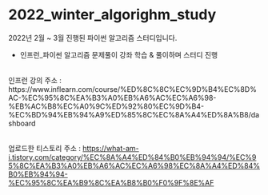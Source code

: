 # 2022_winter_algorighm_study

2022년 2월 ~ 3월 진행된 파이썬 알고리즘 스터디입니다.

- 인프런_파이썬 알고리즘 문제풀이 강좌 학습 & 풀이하며 스터디 진행

<br>
인프런 강의 주소 : 
https://www.inflearn.com/course/%ED%8C%8C%EC%9D%B4%EC%8D%AC-%EC%95%8C%EA%B3%A0%EB%A6%AC%EC%A6%98-%EB%AC%B8%EC%A0%9C%ED%92%80%EC%9D%B4-%EC%BD%94%EB%94%A9%ED%85%8C%EC%8A%A4%ED%8A%B8/dashboard

<br>
<br>

업로드한 티스토리 주소 : 
https://what-am-i.tistory.com/category/%EC%8A%A4%ED%84%B0%EB%94%94/%EC%95%8C%EA%B3%A0%EB%A6%AC%EC%A6%98%EC%8A%A4%ED%84%B0%EB%94%94-%EC%95%8C%EA%B9%8C%EA%B8%B0%F0%9F%8E%AF
